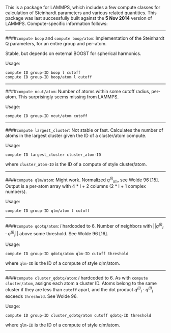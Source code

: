 This is a package for LAMMPS, which includes a few compute classes for calculation of Steinhardt parameters and various related quantities.  This package was last successfully built against the **5 Nov 2014** version of LAMMPS.  Compute-specific information follows:

---


####`compute boop` and `compute boop/atom`:
Implementation of the Steinhardt Q parameters, for an entire group and per-atom.

Stable, but depends on external BOOST for spherical harmonics.

Usage:
```
compute ID group-ID boop l cutoff
compute ID group-ID boop/atom l cutoff
```

---


####`compute ncut/atom`:
Number of atoms within some cutoff radius, per-atom.  This surprisingly seems missing from LAMMPS.

Usage:
```
compute ID group-ID ncut/atom cutoff
```


---


####`compute largest_cluster`:
Not stable or fast.  Calculates the number of atoms in the largest cluster given the ID of a cluster/atom compute.

Usage:
```
compute ID largest_cluster cluster_atom-ID
```
where `cluster_atom-ID` is the ID of a compute of style cluster/atom.


---


####`compute qlm/atom`:
Might work.  Normalized *q<sup>(i)</sup><sub>lm</sub>*, see Wolde 96 [15].  Output is a per-atom array with 4 * l + 2 columns (2 * l + 1 complex numbers).

Usage:
```
compute ID group-ID qlm/atom l cutoff
```


---


####`compute qdotq/atom`:
*l* hardcoded to 6.  Number of neighbors with ||*q<sup>(i)</sup><sub>l</sub>*  ·  *q<sup>(j)</sup><sub>l</sub>*|| above some threshold.  See Wolde 96 [16].

Usage:
```
compute ID group-ID qdotq/atom qlm-ID cutoff threshold
```
where `qlm-ID` is the ID of a compute of style qlm/atom.


---


####`compute cluster_qdotq/atom`:
*l* hardcoded to 6.  As with `compute cluster/atom`, assigns each atom a cluster ID.  Atoms belong to the same cluster if they are less than `cutoff` apart, and the dot product *q<sup>(i)</sup><sub>l</sub>*  ·  *q<sup>(j)</sup><sub>l</sub>* exceeds `threshold`.  See Wolde 96.

Usage:
```
compute ID group-ID cluster_qdotq/atom cutoff qdotq-ID threshold
```
where `qlm-ID` is the ID of a compute of style qlm/atom.

